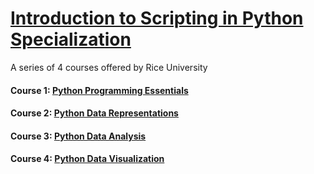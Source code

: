 # [Introduction to Scripting in Python Specialization](https://www.coursera.org/specializations/introduction-scripting-in-python)
A series of 4 courses offered by Rice University

#### Course 1: [Python Programming Essentials](https://www.coursera.org/learn/python-programming)

#### Course 2: [Python Data Representations](https://www.coursera.org/learn/python-representation)

#### Course 3: [Python Data Analysis](https://www.coursera.org/learn/python-analysis)

#### Course 4: [Python Data Visualization](https://www.coursera.org/learn/python-visualization)

